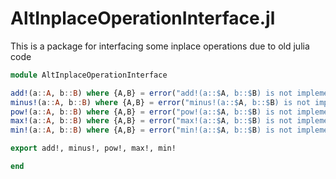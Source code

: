 # AltInplaceOperationInterface.jl
This is a package for interfacing some inplace operations due to old julia code

```julia
module AltInplaceOperationInterface

add!(a::A, b::B) where {A,B} = error("add!(a::$A, b::$B) is not implemented")
minus!(a::A, b::B) where {A,B} = error("minus!(a::$A, b::$B) is not implemented")
pow!(a::A, b::B) where {A,B} = error("pow!(a::$A, b::$B) is not implemented")
max!(a::A, b::B) where {A,B} = error("max!(a::$A, b::$B) is not implemented")
min!(a::A, b::B) where {A,B} = error("min!(a::$A, b::$B) is not implemented")

export add!, minus!, pow!, max!, min!

end
```
